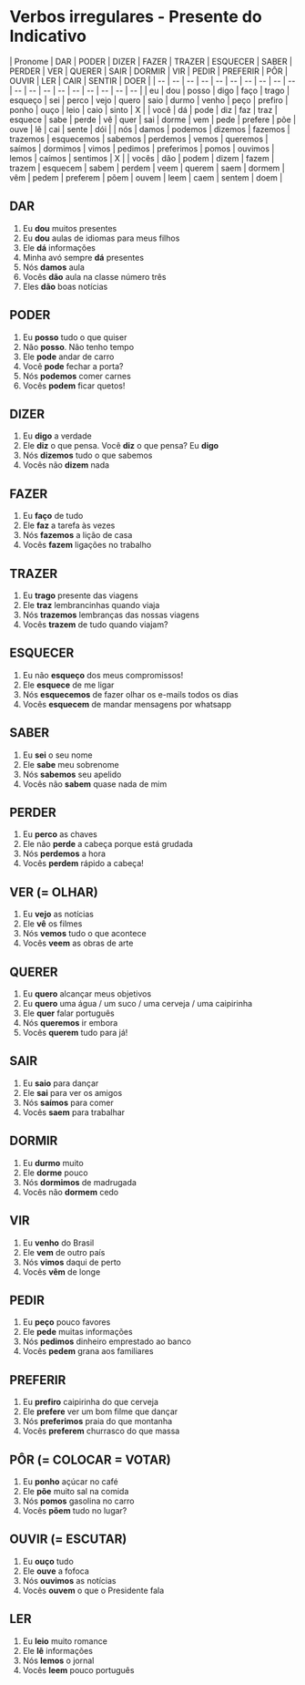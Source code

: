 # Verbos irregulares - Presente do Indicativo

| Pronome | DAR | PODER | DIZER | FAZER | TRAZER | ESQUECER | SABER | PERDER | VER | QUERER | SAIR | DORMIR | VIR | PEDIR | PREFERIR | PÔR | OUVIR | LER | CAIR | SENTIR | DOER |
| -- | -- | -- | -- | -- | -- | -- | -- | -- | -- | -- | -- | -- | -- | -- | -- | -- | -- | -- |
| eu | dou | posso | digo | faço | trago | esqueço | sei | perco | vejo | quero | saio | durmo | venho | peço | prefiro | ponho | ouço | leio | caio | sinto | X |
| você | dá | pode | diz | faz | traz | esquece | sabe | perde | vê | quer | sai | dorme | vem | pede | prefere | põe | ouve | lê | cai | sente | dói |
| nós | damos | podemos | dizemos | fazemos | trazemos | esquecemos | sabemos | perdemos | vemos | queremos | saímos | dormimos | vimos | pedimos | preferimos | pomos | ouvimos | lemos | caímos | sentimos | X |
| vocês | dão | podem | dizem | fazem | trazem | esquecem | sabem | perdem | veem | querem | saem | dormem | vêm | pedem | preferem | põem | ouvem | leem | caem | sentem | doem |

## DAR

1. Eu **dou** muitos presentes
1. Eu **dou** aulas de idiomas para meus filhos
1. Ele **dá** informações
1. Minha avó sempre **dá** presentes
1. Nós **damos** aula
1. Vocês **dão** aula na classe número três
1. Eles **dão** boas notícias

## PODER

1. Eu **posso** tudo o que quiser
1. Não **posso**. Não tenho tempo
1. Ele **pode** andar de carro
1. Você **pode** fechar a porta?
1. Nós **podemos** comer carnes
1. Vocês **podem** ficar quetos!

## DIZER

1. Eu **digo** a verdade
1. Ele **diz** o que pensa. Você **diz** o que pensa? Eu **digo**
1. Nós **dizemos** tudo o que sabemos
1. Vocês não **dizem** nada

## FAZER

1. Eu **faço** de tudo
1. Ele **faz** a tarefa às vezes
1. Nós **fazemos** a lição de casa
1. Vocês **fazem** ligações no trabalho

## TRAZER

1. Eu **trago** presente das viagens
1. Ele **traz** lembrancinhas quando viaja
1. Nós **trazemos** lembranças das nossas viagens
1. Vocês **trazem** de tudo quando viajam?

## ESQUECER

1. Eu não **esqueço** dos meus compromissos!
1. Ele **esquece** de me ligar
1. Nós **esquecemos** de fazer olhar os e-mails todos os dias
1. Vocês **esquecem** de mandar mensagens por whatsapp

## SABER

1. Eu **sei** o seu nome
1. Ele **sabe** meu sobrenome
1. Nós **sabemos** seu apelido
1. Vocês não **sabem** quase nada de mim

## PERDER

1. Eu **perco** as chaves
1. Ele não **perde** a cabeça porque está grudada
1. Nós **perdemos** a hora
1. Vocês **perdem** rápido a cabeça!

## VER (= OLHAR)

1. Eu **vejo** as notícias
1. Ele **vê** os filmes
1. Nós **vemos** tudo o que acontece
1. Vocês **veem** as obras de arte

## QUERER

1. Eu **quero** alcançar meus objetivos
1. Eu **quero** uma água / um suco / uma cerveja / uma caipirinha
1. Ele **quer** falar português
1. Nós **queremos** ir embora
1. Vocês **querem** tudo para já!

## SAIR

1. Eu **saio** para dançar
1. Ele **sai** para ver os amigos
1. Nós **saímos** para comer
1. Vocês **saem** para trabalhar

## DORMIR

1. Eu **durmo** muito
1. Ele **dorme** pouco
1. Nós **dormimos** de madrugada
1. Vocês não **dormem** cedo

## VIR

1. Eu **venho** do Brasil
1. Ele **vem** de outro país
1. Nós **vimos** daqui de perto
1. Vocês **vêm** de longe

## PEDIR

1. Eu **peço** pouco favores
1. Ele **pede** muitas informações
1. Nós **pedimos** dinheiro emprestado ao banco
1. Vocês **pedem** grana aos familiares

## PREFERIR

1. Eu **prefiro** caipirinha do que cerveja
1. Ele **prefere** ver um bom filme que dançar
1. Nós **preferimos** praia do que montanha
1. Vocês **preferem** churrasco do que massa

## PÔR (= COLOCAR = VOTAR)

1. Eu **ponho** açúcar no café
1. Ele **põe** muito sal na comida
1. Nós **pomos** gasolina no carro
1. Vocês **põem** tudo no lugar?

## OUVIR (= ESCUTAR)

1. Eu **ouço** tudo
1. Ele **ouve** a fofoca
1. Nós **ouvimos** as notícias
1. Vocês **ouvem** o que o Presidente fala

## LER

1. Eu **leio** muito romance
1. Ele **lê** informações
1. Nós **lemos** o jornal
1. Vocês **leem** pouco português
